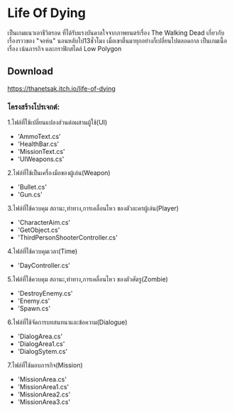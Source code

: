 # Life Of Dying
เป็นเกมแนวเอาชีวิตรอด ที่ได้รับแรงบันดาลใจจากภาพยนตร์เรื่อง The Walking Dead เกี่ยวกับเรื่องราวของ "จอห์น" นอนหลับไป13ชั่วโมง เมื่อเขาตื่นมาทุกอย่างก็เปลี่ยนไปตลอดกาล เป็นเกมเนื้อเรื่อง เน้นภารกิจ และกราฟิกสไตล์ Low Polygon

## Download
https://thanetsak.itch.io/life-of-dying

### โครงสร้างโปรเจกต์:
1.ไฟล์ที่ใช้เปลี่ยนแปลงส่วนต่อผสานผู้ใช้(UI)
  - 'AmmoText.cs'
  - 'HealthBar.cs'
  - 'MissionText.cs'
  - 'UIWeapons.cs'


2.ไฟล์ที่ใช้เป็นเครื่องมือของผู้เล่น(Weapon)
  - 'Bullet.cs'
  - 'Gun.cs'


3.ไฟล์ที่ใช้ควบคุม สถานะ,ท่าทาง,การเคลื่อนไหว ของตัวละครผู้เล่น(Player)
  - 'CharacterAim.cs'
  - 'GetObject.cs'
  - 'ThirdPersonShooterController.cs'


4.ไฟล์ที่ใช้ควบคุมเวลา(Time)
  - 'DayController.cs'


5.ไฟล์ที่ใช้ควบคุม สถานะ,ท่าทาง,การเคลื่อนไหว ของตัวศัตรู(Zombie)
  - 'DestroyEnemy.cs'
  - 'Enemy.cs'
  - 'Spawn.cs'

6.ไฟล์ที่ใช้จัดการบทสนทนาและข้อความ(Dialogue)
  - 'DialogArea.cs'
  - 'DialogArea1.cs'
  - 'DialogSytem.cs'


7.ไฟล์ที่ใช้มอบภารกิจ(Mission)
  - 'MissionArea.cs'
  - 'MissionArea1.cs'
  - 'MissionArea2.cs'
  - 'MissionArea3.cs'

